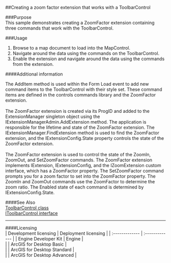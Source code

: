 ##Creating a zoom factor extension that works with a ToolbarControl

###Purpose  
This sample demonstrates creating a ZoomFactor extension containing three commands that work with the ToolbarControl.  


###Usage
1. Browse to a map document to load into the MapControl.   
1. Navigate around the data using the commands on the ToolbarControl.   
1. Enable the extension and navigate around the data using the commands from the extension.   





####Additional information  
<div xmlns="http://www.w3.org/1999/xhtml" xmlns:my="http://schemas.microsoft.com/office/infopath/2003/myXSD/2006-02-10T23:25:53">The AddItem method is used within the Form Load event to add new command items to the ToolbarControl with their style set. These command items are defined in the controls commands library and the ZoomFactor extension.</div>  
<div xmlns="http://www.w3.org/1999/xhtml" xmlns:my="http://schemas.microsoft.com/office/infopath/2003/myXSD/2006-02-10T23:25:53"> </div>  
<div xmlns="http://www.w3.org/1999/xhtml" xmlns:my="http://schemas.microsoft.com/office/infopath/2003/myXSD/2006-02-10T23:25:53">The ZoomFactor extension is created via its ProgID and added to the ExtensionManager singleton object using the IExtensionManagerAdmin.AddExtension method. The application is responsible for the lifetime and state of the ZoomFactor extension. The IExtensionManager.FindExtension method is used to find the ZoomFactor extension, and the IExtensionConfig.State property controls the state of the ZoomFactor extension.</div>  
<div xmlns="http://www.w3.org/1999/xhtml" xmlns:my="http://schemas.microsoft.com/office/infopath/2003/myXSD/2006-02-10T23:25:53"> </div>  
<div xmlns="http://www.w3.org/1999/xhtml" xmlns:my="http://schemas.microsoft.com/office/infopath/2003/myXSD/2006-02-10T23:25:53">The ZoomFactor extension is used to control the state of the ZoomIn, ZoomOut, and SetZoomFactor commands. The ZoomFactor extension implements IExtension, IExtensionConfig, and the IZoomExtension custom interface, which has a ZoomFactor property. The SetZoomFactor command prompts you for a zoom factor to set into the ZoomFactor property. The ZoomIn and ZoomOut commands use the ZoomFactor to determine the zoom ratio. The Enabled state of each command is determined by IExtensionConfig.State.</div>  


####See Also  
[ToolbarControl class](http://desktop.arcgis.com/search/?q=ToolbarControl%20class&p=0&language=en&product=arcobjects-sdk-dotnet&version=&n=15&collection=help)  
[IToolbarControl interface](http://desktop.arcgis.com/search/?q=IToolbarControl%20interface&p=0&language=en&product=arcobjects-sdk-dotnet&version=&n=15&collection=help)  


---------------------------------

####Licensing  
| Development licensing | Deployment licensing | 
| :------------- | :------------- | 
| Engine Developer Kit | Engine |  
|  | ArcGIS for Desktop Basic |  
|  | ArcGIS for Desktop Standard |  
|  | ArcGIS for Desktop Advanced |  


